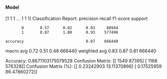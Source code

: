 #### Model
[1 1 1 ... 1 1 1]
Classification Report:
              precision    recall  f1-score   support

           0       0.57      0.02      0.03     88944
           1       0.87      1.00      0.93    577496

    accuracy                           0.87    666440
   macro avg       0.72      0.51      0.48    666440
weighted avg       0.83      0.87      0.81    666440

Accuracy: 0.8671103175079528
Confusion Matrix:
[[  1549  87395]
 [  1168 576328]]
Confusion Matrix (%):
[[ 0.23242903 13.11370866]
 [ 0.17525959 86.47860272]]
